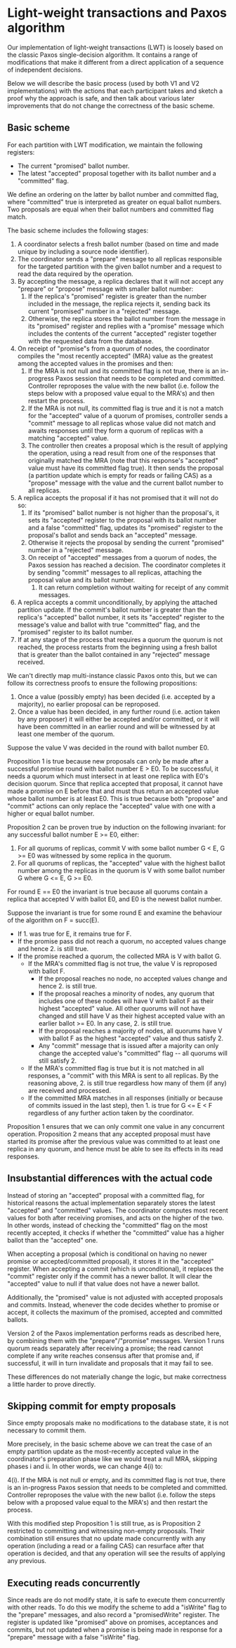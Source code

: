 # Light-weight transactions and Paxos algorithm

Our implementation of light-weight transactions (LWT) is loosely based on the classic Paxos single-decision algorithm.
It contains a range of modifications that make it different from a direct application of a sequence of independent
decisions.

Below we will describe the basic process (used by both V1 and V2 implementations) with the actions that each participant
takes and sketch a proof why the approach is safe, and then talk about various later improvements that do not change the
correctness of the basic scheme.


## Basic scheme

For each partition with LWT modification, we maintain the following registers:
- The current "promised" ballot number.
- The latest "accepted" proposal together with its ballot number and a "committed" flag.

We define an ordering on the latter by ballot number and committed flag, where "committed" true is interpreted as greater on equal ballot numbers. Two proposals are equal when their ballot numbers and committed flag match.

The basic scheme includes the following stages:

1. A coordinator selects a fresh ballot number (based on time and made unique by including a source node identifier).
2. The coordinator sends a "prepare" message to all replicas responsible for the targeted partition with the given ballot number and a request to read the data required by the operation.
3. By accepting the message, a replica declares that it will not accept any "prepare" or "propose" message with smaller
  ballot number:
   1. If the replica's "promised" register is greater than the number included in the message, the replica rejects it,
    sending back its current "promised" number in a "rejected" message.
   2. Otherwise, the replica stores the ballot number from the message in its "promised" register and replies with a "promise" message which includes the contents of the current "accepted" register together with the requested data from the database.
4. On receipt of "promise"s from a quorum of nodes, the coordinator compiles the "most recently accepted" (MRA) value as the greatest among the accepted values in the promises and then:
   1. If the MRA is not null and its committed flag is not true, there is an in-progress Paxos session that needs to be completed and committed. Controller reproposes the value with the new ballot (i.e. follow the steps below with a proposed value equal to the MRA's) and then restart the process.
   2. If the MRA is not null, its committed flag is true and it is not a match for the "accepted" value of a quorum of promises, controller sends a "commit" message to all replicas whose value did not match and awaits responses until they form a quorum of replicas with a matching "accepted" value.
   3. The controller then creates a proposal which is the result of applying the operation, using a read result from one of the responses that originally matched the MRA (note that this response's "accepted" value must have its committed flag true). It then sends the proposal (a partition update which is empty for reads or failing CAS) as a "propose" message with the value and the current ballot number to all replicas.
5. A replica accepts the proposal if it has not promised that it will not do so:
   1. If its "promised" ballot number is not higher than the proposal's, it sets its "accepted" register to the proposal with its ballot number and a false "committed" flag, updates its "promised" register to the proposal's ballot and sends back an "accepted" message.
   2. Otherwise it rejects the proposal by sending the current "promised" number in a "rejected" message.
   3. On receipt of "accepted" messages from a quorum of nodes, the Paxos session has reached a decision. The coordinator completes it by sending "commit" messages to all replicas, attaching the proposal value and its ballot number.
      1. It can return completion without waiting for receipt of any commit messages.
6. A replica accepts a commit unconditionally, by applying the attached partition update. If the commit's ballot number is greater than the replica's "accepted" ballot number, it sets its "accepted" register to the message's value and ballot with true "committed" flag, and the "promised" register to its ballot number.
7. If at any stage of the process that requires a quorum the quorum is not reached, the process restarts from the beginning using a fresh ballot that is greater than the ballot contained in any "rejected" message received.

We can't directly map multi-instance classic Paxos onto this, but we can follow its correctness proofs to ensure the following propositions:
1. Once a value (possibly empty) has been decided (i.e. accepted by a majority), no earlier proposal can be reproposed.
2. Once a value has been decided, in any further round (i.e. action taken by any proposer) it will either be accepted and/or committed, or it will have been committed in an earlier round and will be witnessed by at least one member of the quorum.

Suppose the value V was decided in the round with ballot number E0.

Proposition 1 is true because new proposals can only be made after a successful promise round with ballot number E > E0. To be successful, it needs a quorum which must intersect in at least one replica with E0's decision quorum. Since that replica accepted that proposal, it cannot have made a promise on E before that and must thus return an accepted value whose ballot number is at least E0. This is true because both "propose" and "commit" actions can only replace the "accepted" value with one with a higher or equal ballot number.

Proposition 2 can be proven true by induction on the following invariant: for any successful ballot number E >= E0, either:
1. For all quorums of replicas, commit V with some ballot number G < E, G >= E0 was witnessed by some replica in the quorum.
2. For all quorums of replicas, the "accepted" value with the highest ballot number among the replicas in the quorum is V with some ballot number G where G <= E, G >= E0.

For round E == E0 the invariant is true because all quorums contain a replica that accepted V with ballot E0, and E0 is the newest ballot number.

Suppose the invariant is true for some round E and examine the behaviour of the algorithm on F = succ(E).
- If 1. was true for E, it remains true for F.
- If the promise pass did not reach a quorum, no accepted values change and hence 2. is still true.
- If the promise reached a quorum, the collected MRA is V with ballot G.
  - If the MRA's committed flag is not true, the value V is reproposed with ballot F.
    - If the proposal reaches no node, no accepted values change and hence 2. is still true.
    - If the proposal reaches a minority of nodes, any quorum that includes one of these nodes will have V with ballot F as their highest "accepted" value. All other quorums will not have changed and still have V as their highest accepted value with an earlier ballot >= E0. In any case, 2. is still true.
    - If the proposal reaches a majority of nodes, all quorums have V with ballot F as the highest "accepted" value and thus satisfy 2.
    - Any "commit" message that is issued after a majority can only change the accepted value's "committed" flag -- all quorums will still satisfy 2.
  - If the MRA's committed flag is true but it is not matched in all responses, a "commit" with this MRA is sent to all replicas. By the reasoning above, 2. is still true regardless how many of them (if any) are received and processed.
  - If the committed MRA matches in all responses (initially or because of commits issued in the last step), then 1. is true for G <= E < F regardless of any further action taken by the coordinator.


Proposition 1 ensures that we can only commit one value in any concurrent operation. Proposition 2 means that any accepted proposal must have started its promise after the previous value was committed to at least one replica in any quorum, and hence must be able to see its effects in its read responses.

## Insubstantial differences with the actual code

Instead of storing an "accepted" proposal with a committed flag, for historical reasons the actual implementation separately stores the latest "accepted" and "committed" values. The coordinator computes most recent values for both after receiving promises, and acts on the higher of the two. In other words, instead of checking the "committed" flag on the most recently accepted, it checks if whether the "committed" value has a higher ballot than the "accepted" one.

When accepting a proposal (which is conditional on having no newer promise or accepted/committed proposal), it stores it in the "accepted" register. When accepting a commit (which is unconditional), it replaces the "commit" register only if the commit has a newer ballot. It will clear the "accepted" value to null if that value does not have a newer ballot. 

Additionally, the "promised" value is not adjusted with accepted proposals and commits. Instead, whenever the code decides whether to promise or accept, it collects the maximum of the promised, accepted and committed ballots.

Version 2 of the Paxos implementation performs reads as described here, by combining them with the "prepare"/"promise" messages. Version 1 runs quorum reads separately after receiving a promise; the read cannot complete if any write reaches consensus after that promise and, if successful, it will in turn invalidate and proposals that it may fail to see.

These differences do not materially change the logic, but make correctness a little harder to prove directly.

## Skipping commit for empty proposals

Since empty proposals make no modifications to the database state, it is not necessary to commit them.

More precisely, in the basic scheme above we can treat the case of an empty partition update as the most-recently accepted value in the coordinator's preparation phase like we would treat a null MRA, skipping phases i and ii. In other words, we can change 4(i) to:

4(i). If the MRA is not null or empty, and its committed flag is not true, there is an in-progress Paxos session that needs to be completed and committed. Controller reproposes the value with the new ballot (i.e. follow the steps below with a proposed value equal to the MRA's) and then restart the process.

With this modified step Proposition 1 is still true, as is Proposition 2 restricted to committing and witnessing non-empty proposals. Their combination still ensures that no update made concurrently with any operation (including a read or a failing CAS) can resurface after that operation is decided, and that any operation will see the results of applying any previous.

## Executing reads concurrently

Since reads are do not modify state, it is safe to execute them concurrently with other reads. To do this we modify the scheme to add a "isWrite" flag to the "prepare" messages, and also record a "promisedWrite" register. The register is updated like "promised" above on promises, acceptances and commits, but not updated when a promise is being made in response for a "prepare" message with a false "isWrite" flag.


